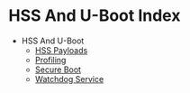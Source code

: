 # HSS And U-Boot Index

- HSS And U-Boot
  - [HSS Payloads](./hss-payloads.md)
  - [Profiling](./profiling.md)
  - [Secure Boot](./secure-boot.md)
  - [Watchdog Service](./watchdog-service.md)
